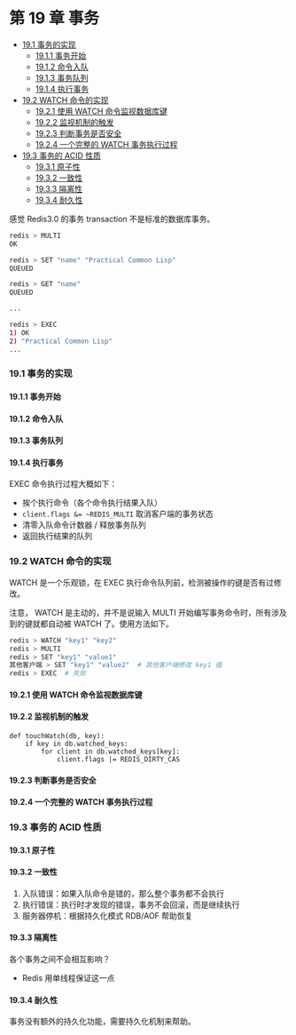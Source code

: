 # 第 19 章 事务

<!-- @import "[TOC]" {cmd="toc" depthFrom=3 depthTo=6 orderedList=false} -->

<!-- code_chunk_output -->

- [19.1 事务的实现](#191-事务的实现)
  - [19.1.1 事务开始](#1911-事务开始)
  - [19.1.2 命令入队](#1912-命令入队)
  - [19.1.3 事务队列](#1913-事务队列)
  - [19.1.4 执行事务](#1914-执行事务)
- [19.2 WATCH 命令的实现](#192-watch-命令的实现)
  - [19.2.1 使用 WATCH 命令监视数据库键](#1921-使用-watch-命令监视数据库键)
  - [19.2.2 监视机制的触发](#1922-监视机制的触发)
  - [19.2.3 判断事务是否安全](#1923-判断事务是否安全)
  - [19.2.4 一个完整的 WATCH 事务执行过程](#1924-一个完整的-watch-事务执行过程)
- [19.3 事务的 ACID 性质](#193-事务的-acid-性质)
  - [19.3.1 原子性](#1931-原子性)
  - [19.3.2 一致性](#1932-一致性)
  - [19.3.3 隔离性](#1933-隔离性)
  - [19.3.4 耐久性](#1934-耐久性)

<!-- /code_chunk_output -->

感觉 Redis3.0 的事务 transaction 不是标准的数据库事务。

```bash
redis > MULTI
OK

redis > SET "name" "Practical Common Lisp"
QUEUED

redis > GET "name"
QUEUED

...

redis > EXEC
1) OK
2) "Practical Common Lisp"
...
```

### 19.1 事务的实现

#### 19.1.1 事务开始

#### 19.1.2 命令入队

#### 19.1.3 事务队列

#### 19.1.4 执行事务

EXEC 命令执行过程大概如下：
- 挨个执行命令（各个命令执行结果入队）
- `client.flags &= ~REDIS_MULTI` 取消客户端的事务状态
- 清零入队命令计数器 / 释放事务队列
- 返回执行结果的队列

### 19.2 WATCH 命令的实现

WATCH 是一个乐观锁，在 EXEC 执行命令队列前，检测被操作的键是否有过修改。

注意， WATCH 是主动的，并不是说输入 MULTI 开始编写事务命令时，所有涉及到的键就都自动被 WATCH 了。使用方法如下。

```bash
redis > WATCH "key1" "key2"
redis > MULTI
redis > SET "key1" "value1"
其他客户端 > SET "key1" "value2"  # 其他客户端修改 key1 值
redis > EXEC  # 失败
```

#### 19.2.1 使用 WATCH 命令监视数据库键

#### 19.2.2 监视机制的触发

```
def touchWatch(db, key):
    if key in db.watched_keys:
        for client in db.watched_keys[key]:
            client.flags |= REDIS_DIRTY_CAS
```

#### 19.2.3 判断事务是否安全

#### 19.2.4 一个完整的 WATCH 事务执行过程

### 19.3 事务的 ACID 性质

#### 19.3.1 原子性

#### 19.3.2 一致性

1. 入队错误：如果入队命令是错的，那么整个事务都不会执行
2. 执行错误：执行时才发现的错误，事务不会回滚，而是继续执行
3. 服务器停机：根据持久化模式 RDB/AOF 帮助恢复

#### 19.3.3 隔离性

各个事务之间不会相互影响？
- Redis 用单线程保证这一点

#### 19.3.4 耐久性

事务没有额外的持久化功能，需要持久化机制来帮助。

